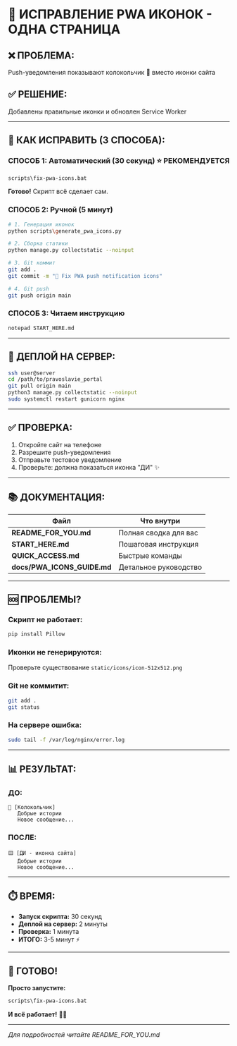 # 🎯 ИСПРАВЛЕНИЕ PWA ИКОНОК - ОДНА СТРАНИЦА

## ❌ ПРОБЛЕМА:
Push-уведомления показывают колокольчик 🔔 вместо иконки сайта

## ✅ РЕШЕНИЕ:
Добавлены правильные иконки и обновлен Service Worker

---

## 🚀 КАК ИСПРАВИТЬ (3 СПОСОБА):

### СПОСОБ 1: Автоматический (30 секунд) ⭐ РЕКОМЕНДУЕТСЯ
```bash
scripts\fix-pwa-icons.bat
```
**Готово!** Скрипт всё сделает сам.

### СПОСОБ 2: Ручной (5 минут)
```bash
# 1. Генерация иконок
python scripts\generate_pwa_icons.py

# 2. Сборка статики
python manage.py collectstatic --noinput

# 3. Git коммит
git add .
git commit -m "🔔 Fix PWA push notification icons"

# 4. Git push
git push origin main
```

### СПОСОБ 3: Читаем инструкцию
```bash
notepad START_HERE.md
```

---

## 📱 ДЕПЛОЙ НА СЕРВЕР:

```bash
ssh user@server
cd /path/to/pravoslavie_portal
git pull origin main
python3 manage.py collectstatic --noinput
sudo systemctl restart gunicorn nginx
```

---

## ✅ ПРОВЕРКА:

1. Откройте сайт на телефоне
2. Разрешите push-уведомления
3. Отправьте тестовое уведомление
4. Проверьте: должна показаться иконка "ДИ" ✨

---

## 📚 ДОКУМЕНТАЦИЯ:

| Файл | Что внутри |
|------|------------|
| **README_FOR_YOU.md** | Полная сводка для вас |
| **START_HERE.md** | Пошаговая инструкция |
| **QUICK_ACCESS.md** | Быстрые команды |
| **docs/PWA_ICONS_GUIDE.md** | Детальное руководство |

---

## 🆘 ПРОБЛЕМЫ?

### Скрипт не работает:
```bash
pip install Pillow
```

### Иконки не генерируются:
Проверьте существование `static/icons/icon-512x512.png`

### Git не коммитит:
```bash
git add .
git status
```

### На сервере ошибка:
```bash
sudo tail -f /var/log/nginx/error.log
```

---

## 📊 РЕЗУЛЬТАТ:

### ДО:
```
🔔 [Колокольчик]
   Добрые истории
   Новое сообщение...
```

### ПОСЛЕ:
```
🟨 [ДИ - иконка сайта]
   Добрые истории
   Новое сообщение...
```

---

## ⏱️ ВРЕМЯ:

- **Запуск скрипта:** 30 секунд
- **Деплой на сервер:** 2 минуты
- **Проверка:** 1 минута
- **ИТОГО:** 3-5 минут ⚡

---

## 🎉 ГОТОВО!

**Просто запустите:**
```bash
scripts\fix-pwa-icons.bat
```

**И всё работает!** 🚀✨

---

*Для подробностей читайте README_FOR_YOU.md*
